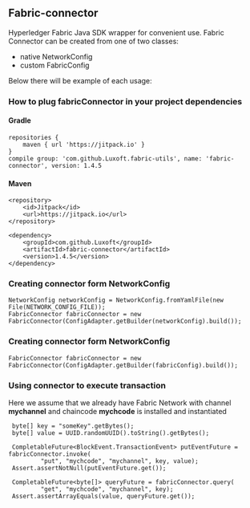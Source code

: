 ## Fabric-connector

Hyperledger Fabric Java SDK wrapper for convenient use. Fabric Connector can be created from one of two classes:
- native NetworkConfig
- custom FabricConfig

Below there will be example of each usage:


### How to plug fabricConnector in your project dependencies

#### Gradle
```
repositories { 
    maven { url 'https://jitpack.io' }
}
compile group: 'com.github.Luxoft.fabric-utils', name: 'fabric-connector', version: 1.4.5
```
#### Maven
```
<repository>
    <id>Jitpack</id>
    <url>https://jitpack.io</url>
</repository>

<dependency>
    <groupId>com.github.Luxoft</groupId>
    <artifactId>fabric-connector</artifactId>
    <version>1.4.5</version>
</dependency>
```

### Creating connector form NetworkConfig

```
NetworkConfig networkConfig = NetworkConfig.fromYamlFile(new File(NETWORK_CONFIG_FILE));
FabricConnector fabricConnector = new FabricConnector(ConfigAdapter.getBuilder(networkConfig).build());        
```

### Creating connector form NetworkConfig
```
FabricConnector fabricConnector = new FabricConnector(ConfigAdapter.getBuilder(fabricConfig).build());
```  

### Using connector to execute transaction
Here we assume that we already have Fabric Network with channel **mychannel** and chaincode **mychcode** is installed and instantiated 
```
 byte[] key = "someKey".getBytes();
 byte[] value = UUID.randomUUID().toString().getBytes();

 CompletableFuture<BlockEvent.TransactionEvent> putEventFuture = fabricConnector.invoke(
         "put", "mychcode", "mychannel", key, value);
 Assert.assertNotNull(putEventFuture.get());

 CompletableFuture<byte[]> queryFuture = fabricConnector.query(
         "get", "mychcode", "mychannel", key);
 Assert.assertArrayEquals(value, queryFuture.get());   
```